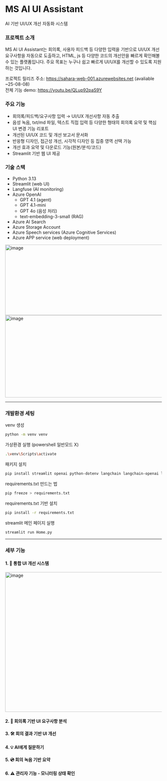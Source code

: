 # MS AI UI Assistant
AI 기반 UI/UX 개선 자동화 시스템

### 프로젝트 소개
MS AI UI Assistant는 회의록, 사용자 피드백 등 다양한 입력을 기반으로 UI/UX 개선 요구사항을 자동으로 도출하고, HTML, js 등 다양한 코드의 개선안을 빠르게 확인해볼 수 있는 플랫폼입니다.
주요 목표는 누구나 쉽고 빠르게 UI/UX를 개선할 수 있도록 지원하는 것입니다.

프로젝트 릴리즈 주소: https://sahara-web-001.azurewebsites.net (avaliable ~25-08-08)<br>
전체 기능 demo: https://youtu.be/QLup92paS9Y

### 주요 기능
- 회의록/피드백/요구사항 입력 → UI/UX 개선사항 자동 추출
- 음성 녹음, txt/md 파일, 텍스트 직접 입력 등 다양한 형태의 회의록 요약 및 핵심 UI 변경 기능 리포트
- 개선된 UI/UX 코드 및 개선 보고서 문서화
- 반응형 디자인, 접근성 개선, 시각적 디자인 등 집중 영역 선택 가능
- 개선 효과 요약 및 다운로드 기능(원본/분석/코드)
- Streamlit 기반 웹 UI 제공

### 기술 스택

- Python 3.13
- Streamlit (web UI)
- Langfuse (AI monitoring)
- Azure OpenAI
  - GPT 4.1 (agent)
  - GPT 4.1-mini
  - GPT 4o (음성 처리)
  - text-embedding-3-small (RAG)
- Azure AI Search
- Azure Storage Account
- Azure Speech services (Azure Cognitive Services)
- Azure APP service (web deployment)

<img width="1144" height="227" alt="image" src="https://github.com/user-attachments/assets/8cd25f24-cc1e-4a39-9bf8-c9a8586c668e" />

<img width="723" height="265" alt="image" src="https://github.com/user-attachments/assets/1964b8a0-48c3-4145-9aa9-df4bcc4abb12" />


---

### 개발환경 세팅

venv 생성
```bash
python -m venv venv
```

가상환경 실행 (powershell 일반모드 X)
```bash
.\venv\Scripts\activate
```

패키지 설치
```bash
pip install streamlit openai python-dotenv langchain langchain-openai langchain-community azure-cognitiveservices-speech langfuse
```

requirements.txt 만드는 법
```bash
pip freeze > requirements.txt
```

requirements.txt 기반 설치
```bash
pip install -r requirements.txt
```

streamlit 메인 페이지 실행
```bash
streamlit run Home.py
```

---

### 세부 기능

#### 1. 🚀 통합 UI 개선 시스템

[<img width="800" height="450" alt="image" src="https://github.com/user-attachments/assets/8627cccf-ba45-4975-8ec8-0fa096e33872" />](https://s8.ezgif.com/tmp/ezgif-8bd73ba992a59a.gif)


#### 2. 📇 회의록 기반 UI 요구사항 분석

#### 3. 🛠️ 회의 결과 기반 UI 개선

#### 4. 💡 AI에게 질문하기

#### 5. 💿 회의 녹음 기반 요약

#### 6. ⚠️ 관리자 기능 - 모니터링 상태 확인





